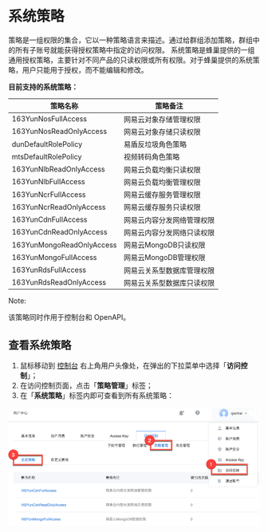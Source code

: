 # 系统策略

策略是一组权限的集合，它以一种策略语言来描述。通过给群组添加策略，群组中的所有子账号就能获得授权策略中指定的访问权限。
系统策略是蜂巢提供的一组通用授权策略，主要针对不同产品的只读权限或所有权限。对于蜂巢提供的系统策略，用户只能用于授权，而不能编辑和修改。

**目前支持的系统策略：**

|          策略名称         |          策略备注          |
|---------------------------|----------------------------|
| 163YunNosFullAccess       | 网易云对象存储管理权限     |
| 163YunNosReadOnlyAccess   | 网易云对象存储只读权限     |
| dunDefaultRolePolicy      | 易盾反垃圾角色策略         |
| mtsDefaultRolePolicy      | 视频转码角色策略           |
| 163YunNlbReadOnlyAccess   | 网易云负载均衡只读权限     |
| 163YunNlbFullAccess       | 网易云负载均衡管理权限     |
| 163YunNcrFullAccess       | 网易云缓存服务管理权限     |
| 163YunNcrReadOnlyAccess   | 网易云缓存服务只读权限     |
| 163YunCdnFullAccess       | 网易云内容分发网络管理权限 |
| 163YunCdnReadOnlyAccess   | 网易云内容分发网络只读权限 |
| 163YunMongoReadOnlyAccess | 网易云MongoDB只读权限      |
| 163YunMongoFullAccess     | 网易云MongoDB管理权限      |
| 163YunRdsFullAccess       | 网易云关系型数据库管理权限 |
| 163YunRdsReadOnlyAccess   | 网易云关系型数据库只读权限 |

<span>Note:</span><div class="alertContent">该策略同时作用于控制台和 OpenAPI。</div>

## 查看系统策略

1. 鼠标移动到 [控制台](http://c.163.com/dashboard#/m/account/sam/policy/official/) 右上角用户头像处，在弹出的下拉菜单中选择「**访问控制**」；
2. 在访问控制页面，点击「**策略管理**」标签；
3. 在「**系统策略**」标签内即可查看到所有系统策略：

![](../../image/访问控制使用指南-查看系统策略.png)
